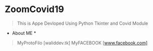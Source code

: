 # ZoomCovid19
> This is Appe Devloped Using Python Tkinter and Covid Module





* About ME * 
 > MyProtoFilo [waliddev.tk]
 > MyFACEBOOK [www.facebook.com]

